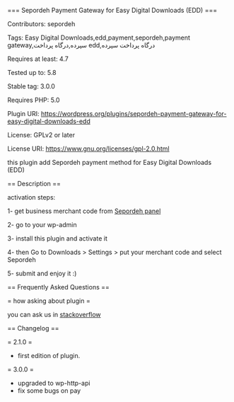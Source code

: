 === Sepordeh Payment Gateway for Easy Digital Downloads (EDD) ===

Contributors: sepordeh

Tags: Easy Digital Downloads,edd,payment,sepordeh,payment gateway,سپرده,درگاه پرداخت edd,درگاه پرداخت سپرده

Requires at least: 4.7

Tested up to: 5.8

Stable tag: 3.0.0

Requires PHP: 5.0

Plugin URI: https://wordpress.org/plugins/sepordeh-payment-gateway-for-easy-digital-downloads-edd

License: GPLv2 or later

License URI: https://www.gnu.org/licenses/gpl-2.0.html

this plugin add Sepordeh payment method for Easy Digital Downloads (EDD)

== Description ==

activation steps:

1- get business merchant code from [Sepordeh panel](https://sepordeh.com/panel/)

2- go to your wp-admin

3- install this plugin and activate it

4- then Go to Downloads > Settings > put your merchant code and select Sepordeh 

5- submit and enjoy it :)

== Frequently Asked Questions ==

= how asking about plugin =

you can ask us in [stackoverflow](https://stackoverflow.com/users/17154406/sepordeh)

== Changelog ==

= 2.1.0 =
* first edition of plugin.

= 3.0.0 =
* upgraded to wp-http-api
* fix some bugs on pay
